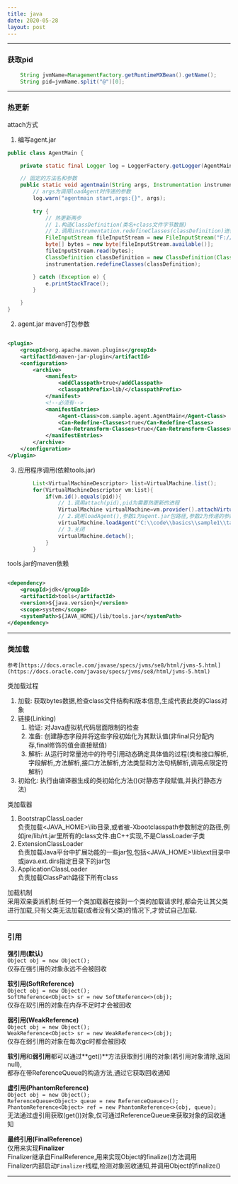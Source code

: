 ```yaml
---
title: java
date: 2020-05-28
layout: post
---
```


_______________________________________________________________

### 获取pid

```java
    String jvmName=ManagementFactory.getRuntimeMXBean().getName();
    String pid=jvmName.split("@")[0];

```

_______________________________________________________________

### 热更新

attach方式

1. 编写agent.jar

```java
public class AgentMain {

    private static final Logger log = LoggerFactory.getLogger(AgentMain.class);

    // 固定的方法名和参数
    public static void agentmain(String args, Instrumentation instrumentation) {
        // args为调用loadAgent时传递的参数
        log.warn("agentmain start,args:{}", args);
    
        try {
            // 热更新两步
            // 1.构造ClassDefinition(类名+class文件字节数据)
            // 2.调用instrumentation.redefineClasses(classDefinition)进行热更新
            FileInputStream fileInputStream = new FileInputStream("F://file.class");
            byte[] bytes = new byte[fileInputStream.available()];
            fileInputStream.read(bytes);
            ClassDefinition classDefinition = new ClassDefinition(Class.forName("com.sample.sample1.Dog"), bytes);
            instrumentation.redefineClasses(classDefinition);

        } catch (Exception e) {
            e.printStackTrace();
        }

    }
}
```  

2. agent.jar maven打包参数

```xml

<plugin>
    <groupId>org.apache.maven.plugins</groupId>
    <artifactId>maven-jar-plugin</artifactId>
    <configuration>
        <archive>
            <manifest>
                <addClasspath>true</addClasspath>
                <classpathPrefix>lib/</classpathPrefix>
            </manifest>
            <!--必须有-->
            <manifestEntries>
                <Agent-Class>com.sample.agent.AgentMain</Agent-Class>
                <Can-Redefine-Classes>true</Can-Redefine-Classes>
                <Can-Retransform-Classes>true</Can-Retransform-Classes>
            </manifestEntries>
        </archive>
    </configuration>
</plugin>
```  

3. 应用程序调用(依赖tools.jar)

```java
        List<VirtualMachineDescriptor> list=VirtualMachine.list();
        for(VirtualMachineDescriptor vm:list){
            if(vm.id().equals(pid)){
                // 1.调用attach(pid),pid为需要热更新的进程
                VirtualMachine virtualMachine=vm.provider().attachVirtualMachine(pid);
                // 2.调用loadAgent(),参数1为agent.jar包路径,参数2为传递的参数(agentmain方法中的args)
                virtualMachine.loadAgent("C:\\code\\basics\\sample1\\target\\lib\\agent-1.0.jar","hello world");
                // 3.关闭
                virtualMachine.detach();
            }
        }

```  

tools.jar的maven依赖  

```xml

<dependency>
    <groupId>jdk</groupId>
    <artifactId>tools</artifactId>
    <version>${java.version}</version>
    <scope>system</scope>
    <systemPath>${JAVA_HOME}/lib/tools.jar</systemPath>
</dependency>

```
_______________________________________________________________

### 类加载
    参考[https://docs.oracle.com/javase/specs/jvms/se8/html/jvms-5.html](https://docs.oracle.com/javase/specs/jvms/se8/html/jvms-5.html)

类加载过程
1. 加载: 获取bytes数据,检查class文件结构和版本信息,生成代表此类的Class对象   
2. 链接(Linking)  
   1. 验证: 对Java虚拟机代码层面限制的检查  
   2. 准备: 创建静态字段并将这些字段初始化为其默认值(非final只分配内存,final修饰的值会直接赋值)  
   3. 解析: 从运行时常量池中的符号引用动态确定具体值的过程(类和接口解析,字段解析,方法解析,接口方法解析,方法类型和方法句柄解析,调用点限定符解析)
3. 初始化:  执行由编译器生成的类初始化方法<clinit>()(对静态字段赋值,并执行静态方法)

类加载器  
1. BootstrapClassLoader   
   负责加载<JAVA_HOME>\lib目录,或者被-Xbootclasspath参数制定的路径,例如jre/lib/rt.jar里所有的class文件.由C++实现,不是ClassLoader子类  
2. ExtensionClassLoader  
   负责加载Java平台中扩展功能的一些jar包,包括<JAVA_HOME>\lib\ext目录中或java.ext.dirs指定目录下的jar包  
3. ApplicationClassLoader  
   负责加载ClassPath路径下所有class  

加载机制  
采用双亲委派机制:任何一个类加载器在接到一个类的加载请求时,都会先让其父类进行加载,只有父类无法加载(或者没有父类)的情况下,才尝试自己加载.

_______________________________________________________________

### 引用



**强引用(默认)**  
`Object obj = new Object();`  
仅存在强引用的对象永远不会被回收  
  
**软引用(SoftReference<T>)**  
`Object obj = new Object();`    
 `SoftReference<Object> sr = new SoftReference<>(obj);`   
仅存在软引用的对象在内存不足时才会被回收  

**弱引用(WeakReference<T>)**  
`Object obj = new Object(); `  
`WeakReference<Object> sr = new WeakReference<>(obj);`    
仅存在弱引用的对象在每次gc时都会被回收  

**软引用**和**弱引用**都可以通过**get()**方法获取到引用的对象(若引用对象清除,返回null),  
都存在带ReferenceQueue的构造方法,通过它获取回收通知  

**虚引用(PhantomReference<T>)**  
`Object obj = new Object();`  
 `ReferenceQueue<Object> queue = new ReferenceQueue<>();`  
 `PhantomReference<Object> ref = new PhantomReference<>(obj, queue);`  
无法通过虚引用获取(get())对象,仅可通过ReferenceQueue来获取对象的回收通知  


**最终引用(FinalReference<T>)**  
仅用来实现**Finalizer**  
Finalizer继承自FinalReference<Object>,用来实现Object的finalize()方法调用  
Finalizer内部启动`Finalizer`线程,检测对象回收通知,并调用Object的finalize()  

_______________________________________________________________










































